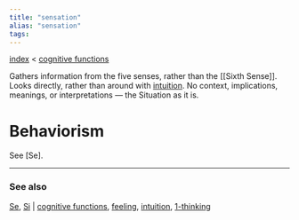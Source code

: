 ```yaml
---
title: "sensation"
alias: "sensation"
tags: 
---
```


[index](/.md) < [cognitive functions](cognitive-functions.md)

Gathers information from the five senses, rather than the [[Sixth Sense]]. Looks directly, rather than around with [intuition](intuition.md). No context, implications, meanings, or interpretations — the Situation as it is. 

# Behaviorism
See [Se].

-------------
### See also
[Se](private/Se.md), [Si](private/Si.md) | [cognitive functions](cognitive-functions.md), [feeling](feeling.md), [intuition](intuition.md), [1-thinking](1-thinking.md)